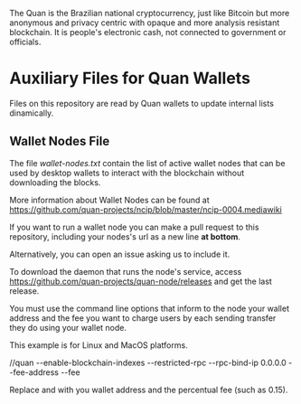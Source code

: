 The Quan is the Brazilian national cryptocurrency, just like Bitcoin but more anonymous and privacy centric with opaque and more analysis resistant blockchain. It is people's electronic cash, not connected to government or officials.

# Auxiliary Files for Quan Wallets
Files on this repository are read by Quan wallets to update internal lists dinamically.
## Wallet Nodes File
The file *wallet-nodes.txt* contain the list of active wallet nodes that can be used by desktop wallets to interact with the blockchain without downloading the blocks.

More information about Wallet Nodes can be found at https://github.com/quan-projects/ncip/blob/master/ncip-0004.mediawiki

If you want to run a wallet node you can make a pull request to this repository, including your nodes's url as a new line **at bottom**.

Alternatively, you can open an issue asking us to include it.

To download the daemon that runs the node's service, access https://github.com/quan-projects/quan-node/releases and get the last release.

You must use the command line options that inform to the node your wallet address and the fee you want to charge users by each sending transfer they do using your wallet node.

This example is for Linux and MacOS platforms.

/<path>/quan --enable-blockchain-indexes --restricted-rpc --rpc-bind-ip 0.0.0.0 --fee-address <fee Address> --fee <fee>

Replace <fee Address> and <fee> with you wallet address and the percentual fee (such as 0.15).
